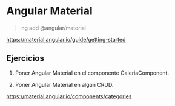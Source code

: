 # Angular Material

> ng add @angular/material

https://material.angular.io/guide/getting-started


## Ejercicios

1) Poner Angular Material en el componente GaleriaComponent.

2) Poner Angular Material en algún CRUD.


https://material.angular.io/components/categories
